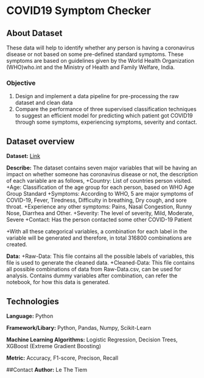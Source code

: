 # COVID19 Symptom Checker
## About Dataset
These data will help to identify whether any person is having a coronavirus disease or not based on some pre-defined standard symptoms. These symptoms are based on guidelines given by the World Health Organization (WHO)who.int and the Ministry of Health and Family Welfare, India.

### Objective
1. Design and implement a data pipeline for pre-processing the raw dataset and clean data
2. Compare the performance of three supervised classification techniques to suggest an efficient model for predicting which patient got COVID19 through some symptoms, experiencing symptoms, severity and contact.

## Dataset overview
**Dataset:** [Link](https://www.kaggle.com/datasets/iamhungundji/covid19-symptoms-checker?fbclid=IwAR2UV3l2_Guh_fM6BEr83W0fr1gOlu4rJWDhOFDvazB0p_VP7iiyFA2BAr8&select=Raw-Data.csv)

**Describe:** The dataset contains seven major variables that will be having an impact on whether someone has coronavirus disease or not, the description of each variable are as follows,
+Country: List of countries person visited.
+Age: Classification of the age group for each person, based on WHO Age Group Standard
+Symptoms: According to WHO, 5 are major symptoms of COVID-19, Fever, Tiredness, Difficulty in breathing, Dry cough, and sore throat.
+Experience any other symptoms: Pains, Nasal Congestion, Runny Nose, Diarrhea and Other.
+Severity: The level of severity, Mild, Moderate, Severe
+Contact: Has the person contacted some other COVID-19 Patient

+With all these categorical variables, a combination for each label in the variable will be generated and therefore, in total 316800 combinations are created.

**Data:** 
+Raw-Data: This file contains all the possible labels of variables, this file is used to generate the cleaned data.
+Cleaned-Data: This file contains all possible combinations of data from Raw-Data.csv, can be used for analysis. Contains dummy variables after combination, can refer the notebook, for how this data is generated.

## Technologies
**Language:** Python

**Framework/Libary:** Python, Pandas, Numpy, Scikit-Learn

**Machine Learning Algorithms:** Logistic Regression, Decision Trees, XGBoost (Extreme Gradient Boosting)

**Metric:** Accuracy, F1-score, Precison, Recall

##Contact
**Author:** Le The Tiem







